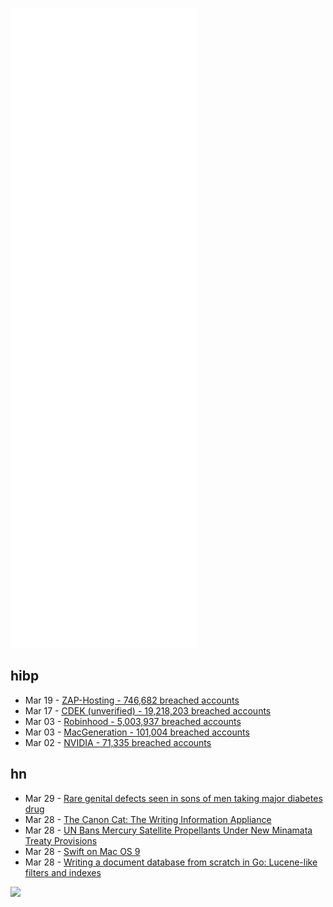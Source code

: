![Metrics](https://raw.githubusercontent.com/phixion/phixion/master/metrics.svg)

## hibp

<!--
for https://github.com/phixion/phixion/blob/main/.github/workflows/feeds.yml
-->
<!--START_SECTION:haveibeenpwnd-->
- Mar 19 - [ZAP-Hosting - 746,682 breached accounts](https://haveibeenpwned.com/PwnedWebsites#ZAPHosting)
- Mar 17 - [CDEK (unverified) - 19,218,203 breached accounts](https://haveibeenpwned.com/PwnedWebsites#CDEK)
- Mar 03 - [Robinhood - 5,003,937 breached accounts](https://haveibeenpwned.com/PwnedWebsites#Robinhood)
- Mar 03 - [MacGeneration - 101,004 breached accounts](https://haveibeenpwned.com/PwnedWebsites#MacGeneration)
- Mar 02 - [NVIDIA - 71,335 breached accounts](https://haveibeenpwned.com/PwnedWebsites#NVIDIA)
<!--END_SECTION:haveibeenpwnd-->

## hn

<!--
for https://github.com/phixion/phixion/blob/main/.github/workflows/feeds.yml
-->
<!--START_SECTION:hn-->
- Mar 29 - [Rare genital defects seen in sons of men taking major diabetes drug](https://www.science.org/content/article/rare-genital-defects-seen-sons-men-taking-major-diabetes-drug)
- Mar 28 - [The Canon Cat: The Writing Information Appliance](http://www.canoncat.org/)
- Mar 28 - [UN Bans Mercury Satellite Propellants Under New Minamata Treaty Provisions](https://peer.org/un-bans-mercury-satellite-propellants-under-new-minamata-treaty-provisions/)
- Mar 28 - [Swift on Mac OS 9](https://belkadan.com/blog/2020/04/Swift-on-Mac-OS-9/)
- Mar 28 - [Writing a document database from scratch in Go: Lucene-like filters and indexes](https://notes.eatonphil.com/documentdb.html)
<!--END_SECTION:hn-->

<!--
for https://yhype.me
-->
![](https://hit.yhype.me/github/profile?user_id=13013670)
